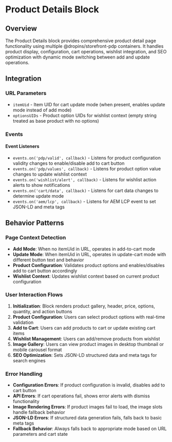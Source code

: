 # Product Details Block

## Overview

The Product Details block provides comprehensive product detail page functionality using multiple @dropins/storefront-pdp containers. It handles product display, configuration, cart operations, wishlist integration, and SEO optimization with dynamic mode switching between add and update operations.

## Integration

<!-- ### Block Configuration

No block configuration is read via `readBlockConfig()`. The block uses dynamic product data and URL parameters. -->

### URL Parameters

- `itemUid` - Item UID for cart update mode (when present, enables update mode instead of add mode)
- `optionsUIDs` - Product option UIDs for wishlist context (empty string treated as base product with no options)

<!-- ### Local Storage

No localStorage keys are used by this block. -->

### Events

#### Event Listeners

- `events.on('pdp/valid', callback)` - Listens for product configuration validity changes to enable/disable add to cart button
- `events.on('pdp/values', callback)` - Listens for product option value changes to update wishlist context
- `events.on('wishlist/alert', callback)` - Listens for wishlist action alerts to show notifications
- `events.on('cart/data', callback)` - Listens for cart data changes to determine update mode
- `events.on('aem/lcp', callback)` - Listens for AEM LCP event to set JSON-LD and meta tags

<!-- #### Event Emitters

No events are emitted by this block. -->

## Behavior Patterns

### Page Context Detection

- **Add Mode**: When no itemUid in URL, operates in add-to-cart mode
- **Update Mode**: When itemUid in URL, operates in update-cart mode with different button text and behavior
- **Product Configuration**: Validates product options and enables/disables add to cart button accordingly
- **Wishlist Context**: Updates wishlist context based on current product configuration

### User Interaction Flows

1. **Initialization**: Block renders product gallery, header, price, options, quantity, and action buttons
2. **Product Configuration**: Users can select product options with real-time validation
3. **Add to Cart**: Users can add products to cart or update existing cart items
4. **Wishlist Management**: Users can add/remove products from wishlist
5. **Image Gallery**: Users can view product images in desktop thumbnail or mobile carousel format
6. **SEO Optimization**: Sets JSON-LD structured data and meta tags for search engines

### Error Handling

- **Configuration Errors**: If product configuration is invalid, disables add to cart button
- **API Errors**: If cart operations fail, shows error alerts with dismiss functionality
- **Image Rendering Errors**: If product images fail to load, the image slots handle fallback behavior
- **JSON-LD Errors**: If structured data generation fails, falls back to basic meta tags
- **Fallback Behavior**: Always falls back to appropriate mode based on URL parameters and cart state
